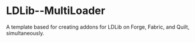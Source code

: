 # LDLib--MultiLoader
A template based for creating addons for LDLib on Forge, Fabric, and Quilt, simultaneously.
